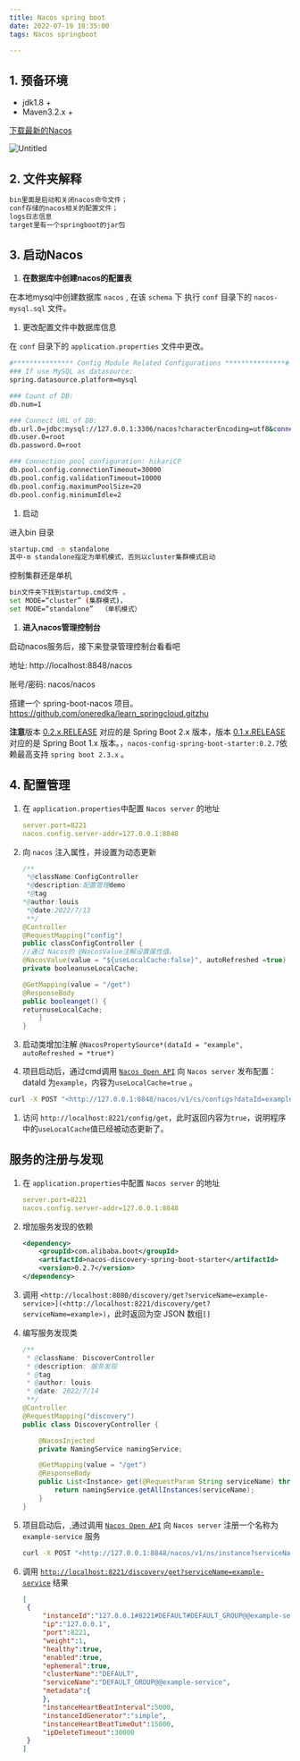 ```yaml
---
title: Nacos spring boot
date: 2022-07-19 18:35:00
tags: Nacos springboot

---
```




## 1. 预备环境

- jdk1.8 +
- Maven3.2.x +

[下载最新的Nacos](https://github.com/alibaba/nacos/releases)

![Untitled](nacos-folder.png)

## 2. **文件夹解释**

```java
bin里面是启动和关闭nacos命令文件；
conf存储的nacos相关的配置文件；
logs日志信息
target里有一个springboot的jar包
```

## 3. 启动Nacos

1. **在数据库中创建nacos的配置表**

在本地mysql中创建数据库 `nacos` ,  在该 `schema` 下 执行 `conf` 目录下的 `nacos-mysql.sql` 文件。

1. 更改配置文件中数据库信息

在 `conf` 目录下的 `application.properties` 文件中更改。

```bash
#*************** Config Module Related Configurations ***************#
### If use MySQL as datasource:
spring.datasource.platform=mysql

### Count of DB:
db.num=1

### Connect URL of DB:
db.url.0=jdbc:mysql://127.0.0.1:3306/nacos?characterEncoding=utf8&connectTimeout=1000&socketTimeout=3000&autoReconnect=true&useUnicode=true&useSSL=false&serverTimezone=UTC
db.user.0=root
db.password.0=root

### Connection pool configuration: hikariCP
db.pool.config.connectionTimeout=30000
db.pool.config.validationTimeout=10000
db.pool.config.maximumPoolSize=20
db.pool.config.minimumIdle=2
```

1. 启动

进入bin 目录

```bash
startup.cmd -m standalone
其中-m standalone指定为单机模式，否则以cluster集群模式启动
```

控制集群还是单机

```bash
bin文件夹下找到startup.cmd文件 ，
set MODE=“cluster” (集群模式)，
set MODE=“standalone”  （单机模式）
```

1. **进入nacos管理控制台**

启动nacos服务后，接下来登录管理控制台看看吧

地址: http://localhost:8848/nacos

账号/密码: nacos/nacos

搭建一个 spring-boot-nacos 项目。 https://github.com/oneredka/learn_springcloud.gitzhu

**注意**版本 [0.2.x.RELEASE](https://mvnrepository.com/artifact/com.alibaba.boot/nacos-config-spring-boot-starter) 对应的是 Spring Boot 2.x 版本，版本 [0.1.x.RELEASE](https://mvnrepository.com/artifact/com.alibaba.boot/nacos-config-spring-boot-starter)对应的是 Spring Boot 1.x 版本。，`nacos-config-spring-boot-starter:0.2.7`依赖最高支持 `spring boot 2.3.x` 。

## 4. 配置管理

1. 在 `application.properties`中配置 `Nacos server` 的地址

   ```yaml
   server.port=8221
   nacos.config.server-addr=127.0.0.1:8848
   ```

2. 向 `nacos` 注入属性，并设置为动态更新

   ```java
   /**
    *@className:ConfigController
    *@description:配置管理demo
    *@tag
   *@author:louis
    *@date:2022/7/13
    **/
   @Controller
   @RequestMapping("config")
   public classConfigController {
   //通过 Nacos的 @NacosValue注解设置属性值。
   @NacosValue(value = "${useLocalCache:false}", autoRefreshed =true)
   private booleanuseLocalCache;
   
   @GetMapping(value = "/get")
   @ResponseBody
   public booleanget() {
   returnuseLocalCache;
       }
   }
   ```

3. 启动类增加注解 `@NacosPropertySource*(dataId = "example", autoRefreshed = *true*)`

4. 项目启动后，通过cmd调用 [`Nacos Open API`](https://nacos.io/zh-cn/docs/open-api.html) 向 `Nacos server` 发布配置：dataId 为`example`，内容为`useLocalCache=true` 。

```bash
curl -X POST "<http://127.0.0.1:8848/nacos/v1/cs/configs?dataId=example&group=DEFAULT_GROUP&content=useLocalCache=true>"
```

1. 访问 `http://localhost:8221/config/get`，此时返回内容为`true`，说明程序中的`useLocalCache`值已经被动态更新了。

## 服务的注册与发现

1. 在 `application.properties`中配置 `Nacos server` 的地址

   ```yaml
   server.port=8221
   nacos.config.server-addr=127.0.0.1:8848
   ```

2. 增加服务发现的依赖

   ```xml
   <dependency>
       <groupId>com.alibaba.boot</groupId>
       <artifactId>nacos-discovery-spring-boot-starter</artifactId>
       <version>0.2.7</version>
   </dependency>
   ```

3. 调用 `<http://localhost:8080/discovery/get?serviceName=example-service>](<http://localhost:8221/discovery/get?serviceName=example>)`，此时返回为空 JSON 数组`[]`

4. 编写服务发现类

   ```java
   /**
    * @className: DiscoverController
    * @description: 服务发现
    * @tag
    * @author: louis
    * @date: 2022/7/14
    **/
   @Controller
   @RequestMapping("discovery")
   public class DiscoveryController {
   
       @NacosInjected
       private NamingService namingService;
   
       @GetMapping(value = "/get")
       @ResponseBody
       public List<Instance> get(@RequestParam String serviceName) throws NacosException {
           return namingService.getAllInstances(serviceName);
       }
   }
   ```

5. 项目启动后，,通过调用 [`Nacos Open API`](https://nacos.io/zh-cn/docs/open-api.html)  向 `Nacos server` 注册一个名称为 `example-service` 服务

   ```bash
   curl -X POST "<http://127.0.0.1:8848/nacos/v1/ns/instance?serviceName=example-service&ip=127.0.0.1&port=8221>"
   ```

6. 调用  [`http://localhost:8221/discovery/get?serviceName=example-service`](http://localhost:8221/discovery/get?serviceName=example-service) 结果

   ```json
   [
   	{
   		"instanceId":"127.0.0.1#8221#DEFAULT#DEFAULT_GROUP@@example-service",
   		"ip":"127.0.0.1",
   		"port":8221,
   		"weight":1,
   		"healthy":true,
   		"enabled":true,
   		"ephemeral":true,
   		"clusterName":"DEFAULT",
   		"serviceName":"DEFAULT_GROUP@@example-service",
   		"metadata":{
   		},
   		"instanceHeartBeatInterval":5000,
   		"instanceIdGenerator":"simple",
   		"instanceHeartBeatTimeOut":15000,
   		"ipDeleteTimeout":30000
   	}
   ]
   ```

   
